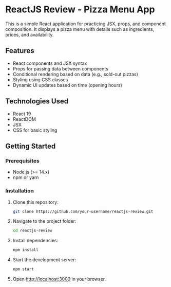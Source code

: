 # ReactJS Review - Pizza Menu App

This is a simple React application for practicing JSX, props, and component composition. It displays a pizza menu with details such as ingredients, prices, and availability.

## Features

- React components and JSX syntax
- Props for passing data between components
- Conditional rendering based on data (e.g., sold-out pizzas)
- Styling using CSS classes
- Dynamic UI updates based on time (opening hours)

## Technologies Used

- React 19
- ReactDOM
- JSX
- CSS for basic styling

## Getting Started

### Prerequisites

- Node.js (>= 14.x)
- npm or yarn

### Installation

1. Clone this repository:
   ```sh
   git clone https://github.com/your-username/reactjs-review.git
   ```
2. Navigate to the project folder:
   ```sh
   cd reactjs-review
   ```
3. Install dependencies:
   ```sh
   npm install
   ```
4. Start the development server:
   ```sh
   npm start
   ```
5. Open [http://localhost:3000](http://localhost:3000) in your browser.
